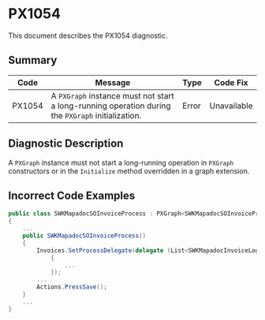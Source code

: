 # PX1054
This document describes the PX1054 diagnostic.

## Summary

| Code   | Message                                                                                           | Type  | Code Fix    | 
| ------ | ------------------------------------------------------------------------------------------------- | ----- | ----------- | 
| PX1054 | A `PXGraph` instance must not start a long-running operation during the `PXGraph` initialization. | Error | Unavailable |

## Diagnostic Description
A `PXGraph` instance must not start a long-running operation in `PXGraph` constructors or in the `Initialize` method overridden in a graph extension.

## Incorrect Code Examples

```C#
public class SWKMapadocSOInvoiceProcess : PXGraph<SWKMapadocSOInvoiceProcess>
{
    ...
    public SWKMapadocSOInvoiceProcess()
    {
        Invoices.SetProcessDelegate(delegate (List<SWKMapadocInvoiceLog> list)
            {
                ...
            });
        ...
        Actions.PressSave();
    }
    ...
}
```